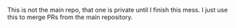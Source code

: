 This is not the main repo, that one is private until I finish this mess. I just use this to merge PRs from the main repository.
